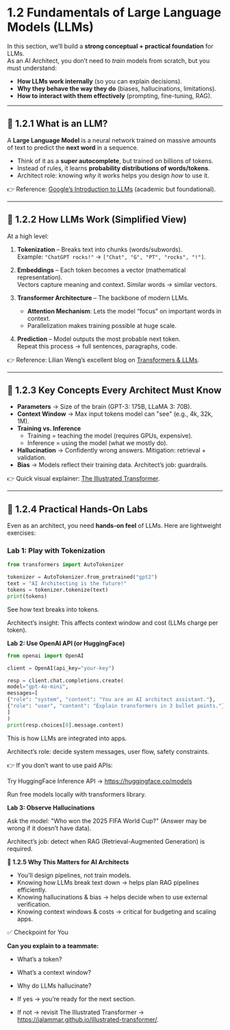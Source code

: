 # 1.2 Fundamentals of Large Language Models (LLMs)

In this section, we’ll build a **strong conceptual + practical foundation** for LLMs.  
As an AI Architect, you don’t need to _train_ models from scratch, but you must understand:

- **How LLMs work internally** (so you can explain decisions).
- **Why they behave the way they do** (biases, hallucinations, limitations).
- **How to interact with them effectively** (prompting, fine-tuning, RAG).

---

## 🔹 1.2.1 What is an LLM?

A **Large Language Model** is a neural network trained on massive amounts of text to predict the **next word** in a sequence.

- Think of it as a **super autocomplete**, but trained on billions of tokens.
- Instead of rules, it learns **probability distributions of words/tokens**.
- Architect role: knowing _why_ it works helps you design _how_ to use it.

👉 Reference: [Google’s Introduction to LLMs](https://ai.google/static/documents/transformer_models_for_NLP.pdf) (academic but foundational).

---

## 🔹 1.2.2 How LLMs Work (Simplified View)

At a high level:

1. **Tokenization** – Breaks text into chunks (words/subwords).  
   Example: `"ChatGPT rocks!"` → `["Chat", "G", "PT", "rocks", "!"]`.

2. **Embeddings** – Each token becomes a vector (mathematical representation).  
   Vectors capture meaning and context. Similar words → similar vectors.

3. **Transformer Architecture** – The backbone of modern LLMs.

   - **Attention Mechanism**: Lets the model “focus” on important words in context.
   - Parallelization makes training possible at huge scale.

4. **Prediction** – Model outputs the most probable next token.  
   Repeat this process → full sentences, paragraphs, code.

👉 Reference: Lilian Weng’s excellent blog on [Transformers & LLMs](https://lilianweng.github.io/posts/2023-01-27-llm/).

---

## 🔹 1.2.3 Key Concepts Every Architect Must Know

- **Parameters** → Size of the brain (GPT-3: 175B, LLaMA 3: 70B).
- **Context Window** → Max input tokens model can "see" (e.g., 4k, 32k, 1M).
- **Training vs. Inference**
  - Training = teaching the model (requires GPUs, expensive).
  - Inference = using the model (what we mostly do).
- **Hallucination** → Confidently wrong answers. Mitigation: retrieval + validation.
- **Bias** → Models reflect their training data. Architect’s job: guardrails.

👉 Quick visual explainer: [The Illustrated Transformer](https://jalammar.github.io/illustrated-transformer/).

---

## 🔹 1.2.4 Practical Hands-On Labs

Even as an architect, you need **hands-on feel** of LLMs. Here are lightweight exercises:

### Lab 1: Play with Tokenization

```python
from transformers import AutoTokenizer

tokenizer = AutoTokenizer.from_pretrained("gpt2")
text = "AI Architecting is the future!"
tokens = tokenizer.tokenize(text)
print(tokens)

```

See how text breaks into tokens.

Architect’s insight: This affects context window and cost (LLMs charge per token).

**Lab 2: Use OpenAI API (or HuggingFace)**

```python
from openai import OpenAI

client = OpenAI(api_key="your-key")

resp = client.chat.completions.create(
model="gpt-4o-mini",
messages=[
{"role": "system", "content": "You are an AI architect assistant."},
{"role": "user", "content": "Explain transformers in 3 bullet points."}
]
)
print(resp.choices[0].message.content)
```

This is how LLMs are integrated into apps.

Architect’s role: decide system messages, user flow, safety constraints.

👉 If you don’t want to use paid APIs:

Try HuggingFace Inference API → https://huggingface.co/models

Run free models locally with transformers library.

**Lab 3: Observe Hallucinations**

Ask the model:
"Who won the 2025 FIFA World Cup?" (Answer may be wrong if it doesn’t have data).

Architect’s job: detect when RAG (Retrieval-Augmented Generation) is required.

**🔹 1.2.5 Why This Matters for AI Architects**

- You’ll design pipelines, not train models.
- Knowing how LLMs break text down → helps plan RAG pipelines efficiently.
- Knowing hallucinations & bias → helps decide when to use external verification.
- Knowing context windows & costs → critical for budgeting and scaling apps.

✅ Checkpoint for You

**Can you explain to a teammate:**

- What’s a token?
- What’s a context window?
- Why do LLMs hallucinate?

- If yes → you’re ready for the next section.

- If not → revisit The Illustrated Transformer → https://jalammar.github.io/illustrated-transformer/.
